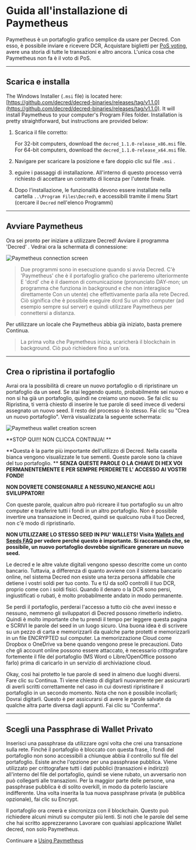 # Guida all'installazione di Paymetheus 

Paymetheus è un portafoglio grafico semplice da usare per Decred. Con esso, è possibile inviare e ricevere DCR,
Acquistare biglietti per [PoS voting](/mining/proof-of-stake.md), avere una storia di tutte le transazioni e altro ancora.
L'unica cosa che Paymetheus non fa è il voto di PoS.

---

## Scarica e installa 

The Windows Installer (`.msi` file) is located here: [https://github.com/decred/decred-binaries/releases/tag/v1.1.0](https://github.com/decred/decred-binaries/releases/tag/v1.1.0). It will install Paymetheus to your computer's Program Files folder. Installation is pretty straightforward, but instructions are provided below:

1. Scarica il file corretto:

    For 32-bit computers, download the `decred_1.1.0-release_x86.msi` file. <br />
    For 64-bit computers, download the `decred_1.1.0-release_x64.msi` file.

2. Navigare per scaricare la posizione e fare doppio clic sul file `.msi` .

3. eguire i passaggi di installazione. All'interno di questo processo verrà richiesto di accettare un contratto di licenza per l'utente finale.

4. Dopo l'installazione, le funzionalità devono essere installate nella cartella `..\Program Files\Decred\` e accessibili tramite il menu Start (cercare il `Decred` nell'elenco Programmi)

---

## Avviare Paymetheus 
Ora sei pronto per iniziare a utilizzare Decred! Avviare il programma 'Decred' . Vedrai ora la schermata di connessione:  

![Paymetheus connection screen](../../img/Paymetheus-dcrd-login.png)  

>Due programmi sono in esecuzione quando si avvia Decred. C'è 'Paymetheus' che è il portafoglio grafico che parleremo ulteriormente
>E 'dcrd' che è il daemon di comunicazione (pronunciato DAY-mon; un programma che funziona in background e che non interagisce direttamente
> Con un utente) che effettivamente parla alla rete Decred. Ciò significa che è possibile eseguire dcrd
>Su un altro computer (ad esempio sempre sul server) e quindi utilizzare Paymetheus per connettersi a distanza.

Per utilizzare un locale che Paymetheus abbia già iniziato, basta premere Continua.

> La prima volta che Paymetheus inizia, scaricherà il blockchain in background. Ciò può richiedere fino a un'ora.

---

## Crea o ripristina il portafoglio 
Avrai ora la possibilità di creare un nuovo portafoglio o di ripristinare un portafoglio da un seed. Se stai leggendo questo, probabilmente sei nuovo e non si ha  già un portafoglio, quindi ne creiamo   uno nuovo. Se fai clic su Ripristina, ti verrà chiesto di inserire le tue parole di seed invece di vedersi assegnato un nuovo seed.
Il resto del processo è lo stesso. Fai clic su "Crea un nuovo portafoglio". Verrà visualizzata la seguente schermata:  

![Paymetheus wallet creation screen](/img/Paymetheus-seed-window.png)  

<i class="fa fa-exclamation-triangle"></i> **STOP QUI!!! NON CLICCA CONTINUA! **

**Questa è la parte più importante dell'utilizzo di Decred. Nella casella bianca vengono visualizzate le tue sementi. Queste parole sono la chiave del tuo portafoglio.  **
 **SENZA QUESTE PAROLE O LA CHIAVE  DI HEX VOI PERMANENTEMENTE E PER SEMPRE PERDERETE L' ACCESSO AI VOSTRI FONDI!**  

**NON DOVRETE CONSEGNARLE A NESSUNO,NEANCHE AGLI SVILUPPATORI!**

Con queste parole, qualcun altro può ricreare il tuo portafoglio su un altro computer e trasferire tutti i fondi in un altro portafoglio. Non è possibile invertire una transazione in Decred, quindi se qualcuno ruba il tuo Decred, non c'è modo di ripristinarlo.  

<i class="fa fa-exclamation-triangle"></i> **NON UTILIZZARE LO STESSO  SEED IN PIU' WALLETS! Visita [Wallets and Seeds FAQ](/faq/wallets-and-seeds.md#3-can-i-run-multiple-wallets) per vedere perché questo è importante. Si raccomanda che, se possibile, un nuovo portafoglio dovrebbe significare generare un nuovo seed.** 

Le decred e le altre valute digitali vengono spesso descritte come un conto bancario. Tuttavia, a differenza di quanto avviene con il sistema bancario online, nel sistema Decred non esiste una terza persona affidabile che detiene i vostri soldi per tuo conto. Tu e tU da solO controlli il tuo DCR, proprio come con i soldi fisici. Quando il denaro o la DCR sono persi, ingiustificati o rubati, è molto probabilmente andato in modo permanente.

Se perdi il portafoglio, perderai l'accesso a tutto ciò che avevi in ​​esso e nessuno, nemmeno gli sviluppatori di Decred possono rimetterlo indietro. Quindi è molto importante che tu prendi il tempo per leggere questa pagina e SCRIVI le parole del seed in un luogo sicuro. Una buona idea è di scrivere su un pezzo di carta e memorizzarli da qualche parte protetti e memorizzarli in un file ENCRYPTED sul computer. La memorizzazione Cloud come Dropbox o OneDrive va bene quando vengono prese le precauzioni. Dato che gli account online possono essere attaccato, è necessario crittografare fortemente il file del portafoglio (MS Word o Libre/OpenOffice possono farlo) prima di caricarlo in un servizio di archiviazione cloud.  

Okay, così hai protetto le tue parole di seed in almeno due luoghi diversi. Fare clic su Continua. Ti viene chiesto di digitarli nuovamente per assicurarti di averli scritti correttamente nel caso in cui dovresti ripristinare il portafoglio in un secondo momento. Nota che non è possibile incollarli; Dovrai digitarli. Questo è per assicurarsi di avere le parole salvate da qualche altra parte diversa dagli appunti. Fai clic su "Conferma".

---

## Scegli una Passphrase di Wallet Privato 
Inserisci una passphrase da utilizzare ogni volta che crei una transazione sulla rete. Finché il portafoglio è bloccato con questa frase, i fondi del portafoglio non sono accessibili a chiunque abbia il controllo sul file del portafoglio. Esiste anche l'opzione per una passphrase pubblica. Viene utilizzato per crittografare tutti i dati pubblici (transazioni e indirizzi) all'interno del file del portafoglio, quindi se viene rubato, un avversario non può collegarti alle transazioni. Per la maggior parte delle persone, una passphrase pubblica è di solito overkill, in modo da poterlo lasciare indifferente. Una volta inserita la tua nuova passphrase privata (e pubblica opzionale), fai clic su Encrypt.  

Il portafoglio ora creerà e sincronizza con il blockchain. Questo può richiedere alcuni minuti su computer più lenti. Si noti che le parole del seme che hai scritto apprezzeranno
Lavorare con qualsiasi applicazione Wallet decred, non solo Paymetheus.

Continuare a [Using Paymetheus](using-paymetheus.md)
